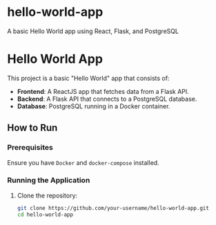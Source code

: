# hello-world-app
A basic Hello World app using React, Flask, and PostgreSQL

# Hello World App

This project is a basic "Hello World" app that consists of:
- **Frontend**: A ReactJS app that fetches data from a Flask API.
- **Backend**: A Flask API that connects to a PostgreSQL database.
- **Database**: PostgreSQL running in a Docker container.

## How to Run

### Prerequisites
Ensure you have `Docker` and `docker-compose` installed.

### Running the Application

1. Clone the repository:
   ```bash
   git clone https://github.com/your-username/hello-world-app.git
   cd hello-world-app

